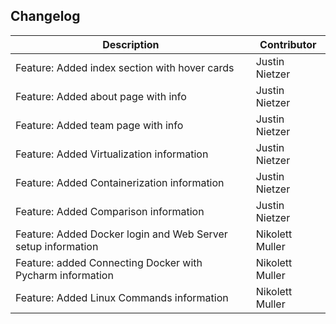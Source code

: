 ## Changelog

| Description     | Contributor |
| ----------- | ----------- |  
| Feature: Added index section with hover cards                | Justin Nietzer | 
| Feature: Added about page with info                          | Justin Nietzer | 
| Feature: Added team page with info                           | Justin Nietzer | 
| Feature: Added Virtualization information                    | Justin Nietzer |
| Feature: Added Containerization information                  | Justin Nietzer | 
| Feature: Added Comparison information                        | Justin Nietzer | 
| Feature: Added Docker login and Web Server setup information | Nikolett Muller | 
| Feature: added Connecting Docker with Pycharm information    | Nikolett Muller |
| Feature: Added Linux Commands information                    | Nikolett Muller | 
